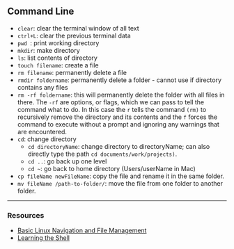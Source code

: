 ## Command Line

+ ```clear```: clear the terminal window of all text
+ ```ctrl+L```: clear the previous terminal data
+ ```pwd ```: print working directory
+ ```mkdir```: make directory
+ ```ls```: list contents of directory
+ ```touch filename```: create a file
+ ```rm filename```: permanently delete a file
+ ```rmdir foldername```: permanently delete a folder - cannot use if directory contains any files
+ ```rm -rf foldername```: this will permanently delete the folder with all files in there. The ```-rf``` are options, or flags, which we can pass to tell the command what to do. In this case the ```r``` tells the command ```(rm)``` to recursively remove the directory and its contents and the ```f``` forces the command to execute without a prompt and ignoring any warnings that are encountered.
+ ```cd```: change directory
  + ```cd directoryName```: change directory to directoryName; can also directly type the path ```cd documents/work/projects)```.
  + ```cd ..```: go back up one level
  + ```cd ~```: go back to home directory (Users/userName in Mac)
+ ```cp fileName newFileName```: copy the file and rename it in the same folder.
+ ```mv fileName /path-to-folder/```: move the file from one folder to another folder.

---
### Resources
+ [Basic Linux Navigation and File Management](https://www.digitalocean.com/community/tutorials/basic-linux-navigation-and-file-management)
+ [Learning the Shell](http://linuxcommand.org/lc3_learning_the_shell.php)
